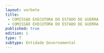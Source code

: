 ```yaml
---
layout: verbete
title:
 - COMISSAO EXECUTORA DO ESTADO DE GUERRA
 - COMISSÃO EXECUTORA DO ESTADO DE GUERRA
published: true
edition: 1  
type: T
subtype: Entidade Governamental
---
```


